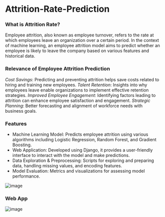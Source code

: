 # Attrition-Rate-Prediction
### What is Attrition Rate?
Employee attrition, also known as employee turnover, refers to the rate at which employees leave an organization over a certain period. In the context of machine learning, an employee attrition model aims to predict whether an employee is likely to leave the company based on various features and historical data.

### Relevance of Employee Attrition Prediction
*Cost Savings*: Predicting and preventing attrition helps save costs related to hiring and training new employees.
*Talent Retention*: Insights into why employees leave enable organizations to implement effective retention strategies.
*Improved Employee Engagement*: Identifying factors leading to attrition can enhance employee satisfaction and engagement.
*Strategic Planning*: Better forecasting and alignment of workforce needs with business goals.

### Features
- Machine Learning Model: Predicts employee attrition using various algorithms including Logistic Regression, Random Forest, and Gradient Boosting.
- Web Application: Developed using Django, it provides a user-friendly interface to interact with the model and make predictions.
- Data Exploration & Preprocessing: Scripts for exploring and preparing data, handling missing values, and encoding features.
- Model Evaluation: Metrics and visualizations for assessing model performance.

![image](https://github.com/user-attachments/assets/24333a23-e7c6-4450-b287-1bd978721822)

### Web App
![image](https://github.com/user-attachments/assets/933eef4c-623c-4cd8-a203-6f5087dbee1c)
